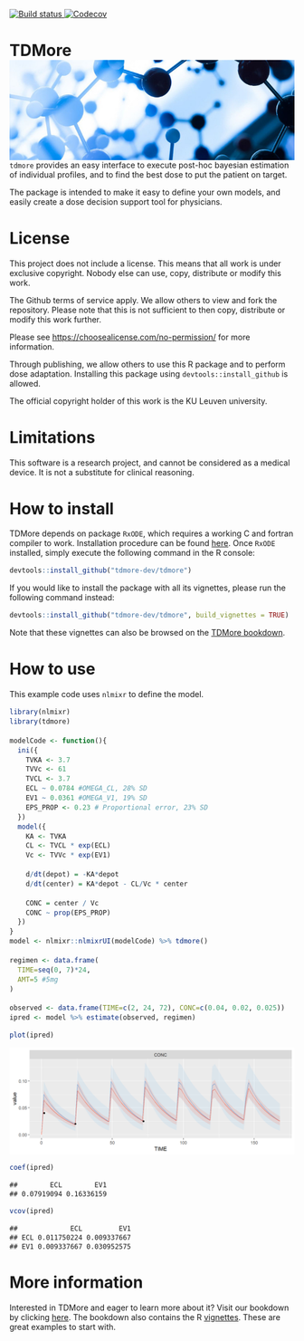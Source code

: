 
<!-- README.md is generated from README.Rmd. Please edit that file -->
<a href="https://travis-ci.com/tdmore-dev/tdmore"> <img src="https://travis-ci.com/tdmore-dev/tdmore.svg?branch=master" alt="Build status" /> </a> <a href="http://codecov.io/github/tdmore-dev/tdmore?branch=master"> <img src="http://codecov.io/github/tdmore-dev/tdmore/coverage.svg?branch=master" alt="Codecov" /> </a>

TDMore <img src="bookdown/static/tdmore_logo.JPG" align="right" />
==================================================================

`tdmore` provides an easy interface to execute post-hoc bayesian estimation of individual profiles, and to find the best dose to put the patient on target.

The package is intended to make it easy to define your own models, and easily create a dose decision support tool for physicians.

License
=======

This project does not include a license. This means that all work is under exclusive copyright. Nobody else can use, copy, distribute or modify this work.

The Github terms of service apply. We allow others to view and fork the repository. Please note that this is not sufficient to then copy, distribute or modify this work further.

Please see <https://choosealicense.com/no-permission/> for more information.

Through publishing, we allow others to use this R package and to perform dose adaptation. Installing this package using `devtools::install_github` is allowed.

The official copyright holder of this work is the KU Leuven university.

Limitations
===========

This software is a research project, and cannot be considered as a medical device. It is not a substitute for clinical reasoning.

How to install
==============

TDMore depends on package `RxODE`, which requires a working C and fortran compiler to work. Installation procedure can be found [here](https://github.com/nlmixrdevelopment/RxODE). Once `RxODE` installed, simply execute the following command in the R console:

``` r
devtools::install_github("tdmore-dev/tdmore")
```

If you would like to install the package with all its vignettes, please run the following command instead:

``` r
devtools::install_github("tdmore-dev/tdmore", build_vignettes = TRUE)
```

Note that these vignettes can also be browsed on the [TDMore bookdown](https://tdmore-dev.github.io/tdmore).

How to use
==========

This example code uses `nlmixr` to define the model.

``` r
library(nlmixr)
library(tdmore)

modelCode <- function(){
  ini({
    TVKA <- 3.7
    TVVc <- 61
    TVCL <- 3.7
    ECL ~ 0.0784 #OMEGA_CL, 28% SD
    EV1 ~ 0.0361 #OMEGA_V1, 19% SD
    EPS_PROP <- 0.23 # Proportional error, 23% SD
  })
  model({
    KA <- TVKA
    CL <- TVCL * exp(ECL)
    Vc <- TVVc * exp(EV1)
    
    d/dt(depot) = -KA*depot
    d/dt(center) = KA*depot - CL/Vc * center
    
    CONC = center / Vc
    CONC ~ prop(EPS_PROP)
  })
}
model <- nlmixr::nlmixrUI(modelCode) %>% tdmore()

regimen <- data.frame(
  TIME=seq(0, 7)*24,
  AMT=5 #5mg
)

observed <- data.frame(TIME=c(2, 24, 72), CONC=c(0.04, 0.02, 0.025))
ipred <- model %>% estimate(observed, regimen)
```

``` r
plot(ipred)
```

<img src="docs/figures/readme_plot_ipred-1.png" style="display: block; margin: auto;" />

``` r
coef(ipred)
```

    ##        ECL        EV1 
    ## 0.07919094 0.16336159

``` r
vcov(ipred)
```

    ##             ECL         EV1
    ## ECL 0.011750224 0.009337667
    ## EV1 0.009337667 0.030952575

More information
================

Interested in TDMore and eager to learn more about it? Visit our bookdown by clicking [here](https://tdmore-dev.github.io/tdmore). The bookdown also contains the R [vignettes](https://tdmore-dev.github.io/tdmore/vignettes.html). These are great examples to start with.
